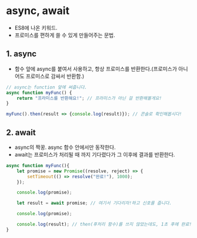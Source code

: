 # async, await
- ES8에 나온 키워드.
- 프로미스를 편하게 쓸 수 있게 만들어주는 문법.

## 1. async
- 함수 앞에 async를 붙여서 사용하고, 항상 프로미스를 반환한다.(프로미스가 아니어도 프로미스로 감싸서 반환함.)
```javascript
// async는 function 앞에 써줍니다.
async function myFunc() {
	return "프라미스를 반환해요!"; // 프라미스가 아닌 걸 반환해볼게요!
}

myFunc().then(result => {console.log(result)}); // 콘솔로 확인해봅시다!
```

## 2. await
- async의 짝꿍. async 함수 안에서만 동작한다.
- await는 프로미스가 처리될 때 까지 기다렸다가 그 이후에 결과를 반환한다.

```javascript
async function myFunc(){
	let promise = new Promise((resolve, reject) => {
		setTimeout(() => resolve("완료!"), 1000);
	});

    console.log(promise);

	let result = await promise; // 여기서 기다리자!하고 신호를 줍니다.

    console.log(promise);

	console.log(result); // then(후처리 함수)를 쓰지 않았는데도, 1초 후에 완료!가 콘솔에 찍힐거예요.
}

```
